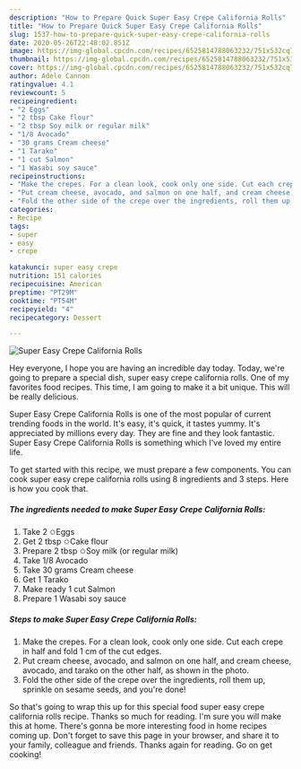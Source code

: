 ```yaml
---
description: "How to Prepare Quick Super Easy Crepe California Rolls"
title: "How to Prepare Quick Super Easy Crepe California Rolls"
slug: 1537-how-to-prepare-quick-super-easy-crepe-california-rolls
date: 2020-05-26T22:48:02.851Z
image: https://img-global.cpcdn.com/recipes/6525814788063232/751x532cq70/super-easy-crepe-california-rolls-recipe-main-photo.jpg
thumbnail: https://img-global.cpcdn.com/recipes/6525814788063232/751x532cq70/super-easy-crepe-california-rolls-recipe-main-photo.jpg
cover: https://img-global.cpcdn.com/recipes/6525814788063232/751x532cq70/super-easy-crepe-california-rolls-recipe-main-photo.jpg
author: Adele Cannon
ratingvalue: 4.1
reviewcount: 5
recipeingredient:
- "2 Eggs"
- "2 tbsp Cake flour"
- "2 tbsp Soy milk or regular milk"
- "1/8 Avocado"
- "30 grams Cream cheese"
- "1 Tarako"
- "1 cut Salmon"
- "1 Wasabi soy sauce"
recipeinstructions:
- "Make the crepes. For a clean look, cook only one side. Cut each crepe in half and fold 1 cm of the cut edges."
- "Put cream cheese, avocado, and salmon on one half, and cream cheese, avocado, and tarako on the other half, as shown in the photo."
- "Fold the other side of the crepe over the ingredients, roll them up, sprinkle on sesame seeds, and you&#39;re done!"
categories:
- Recipe
tags:
- super
- easy
- crepe

katakunci: super easy crepe 
nutrition: 151 calories
recipecuisine: American
preptime: "PT29M"
cooktime: "PT54M"
recipeyield: "4"
recipecategory: Dessert

---
```



![Super Easy Crepe California Rolls](https://img-global.cpcdn.com/recipes/6525814788063232/751x532cq70/super-easy-crepe-california-rolls-recipe-main-photo.jpg)

Hey everyone, I hope you are having an incredible day today. Today, we're going to prepare a special dish, super easy crepe california rolls. One of my favorites food recipes. This time, I am going to make it a bit unique. This will be really delicious.

Super Easy Crepe California Rolls is one of the most popular of current trending foods in the world. It's easy, it's quick, it tastes yummy. It's appreciated by millions every day. They are fine and they look fantastic. Super Easy Crepe California Rolls is something which I've loved my entire life.




To get started with this recipe, we must prepare a few components. You can cook super easy crepe california rolls using 8 ingredients and 3 steps. Here is how you cook that.

<!--inarticleads1-->

##### The ingredients needed to make Super Easy Crepe California Rolls:

1. Take 2 ✩Eggs
1. Get 2 tbsp ✩Cake flour
1. Prepare 2 tbsp ✩Soy milk (or regular milk)
1. Take 1/8 Avocado
1. Take 30 grams Cream cheese
1. Get 1 Tarako
1. Make ready 1 cut Salmon
1. Prepare 1 Wasabi soy sauce




<!--inarticleads2-->

##### Steps to make Super Easy Crepe California Rolls:

1. Make the crepes. For a clean look, cook only one side. Cut each crepe in half and fold 1 cm of the cut edges.
1. Put cream cheese, avocado, and salmon on one half, and cream cheese, avocado, and tarako on the other half, as shown in the photo.
1. Fold the other side of the crepe over the ingredients, roll them up, sprinkle on sesame seeds, and you&#39;re done!




So that's going to wrap this up for this special food super easy crepe california rolls recipe. Thanks so much for reading. I'm sure you will make this at home. There's gonna be more interesting food in home recipes coming up. Don't forget to save this page in your browser, and share it to your family, colleague and friends. Thanks again for reading. Go on get cooking!
